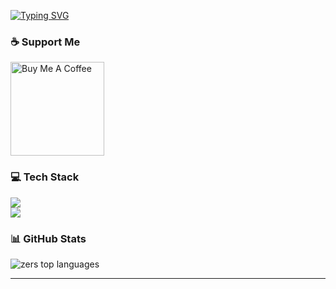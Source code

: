 [![Typing SVG](https://readme-typing-svg.demolab.com?font=Fira+Code&size=28&duration=2000&pause=1000&color=FFFFFF&vCenter=true&width=1000&lines=Welcome+to+my+GitHub;I'm+Zers;React+%7C+Next.js+%7C+Node.js;Always+Learning+New+Things)](https://git.io/typing-svg)

### ☕ Support Me
<a href="https://www.buymeacoffee.com/zers" target="_blank">
  <img src="https://cdn.buymeacoffee.com/buttons/v2/default-yellow.png" width="150" alt="Buy Me A Coffee"/>
</a>

### 💻 Tech Stack
<img src="https://skillicons.dev/icons?i=html,css,js,ts,react,nextjs,redux,tailwind,nodejs" /><br/>
<img src="https://skillicons.dev/icons?i=php,python,mongodb,mysql,docker,linux,bash,git,photoshop" />

### 📊 GitHub Stats
<img src="https://github-readme-stats.vercel.app/api/top-langs/?username=zersjs&layout=compact&theme=dracula" alt="zers top languages" />

---
